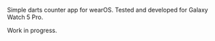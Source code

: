 Simple darts counter app for wearOS. Tested and developed for Galaxy Watch 5 Pro.

Work in progress.
